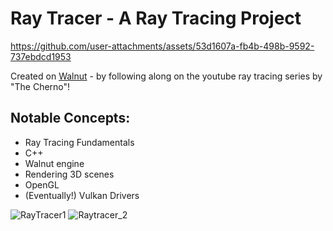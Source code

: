 # Ray Tracer - A Ray Tracing Project


https://github.com/user-attachments/assets/53d1607a-fb4b-498b-9592-737ebdcd1953


Created on [Walnut](https://github.com/TheCherno/Walnut) - by following along on the youtube ray tracing series by "The Cherno"!

## Notable Concepts:
- Ray Tracing Fundamentals
- C++
- Walnut engine
- Rendering 3D scenes
- OpenGL
- (Eventually!) Vulkan Drivers

![RayTracer1](https://github.com/user-attachments/assets/f3f99855-4179-4291-bbbc-38f3cace8ed2)
![Raytracer_2](https://github.com/user-attachments/assets/fc5cdade-a571-4d58-910d-3113fd244e9d)

